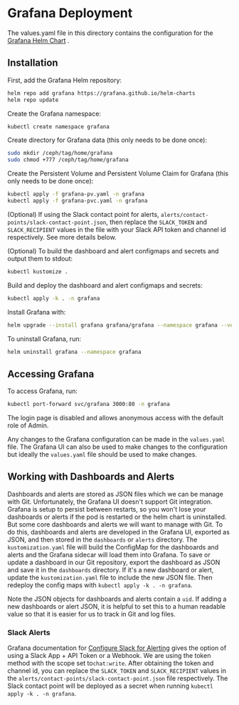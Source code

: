 # Grafana Deployment

The values.yaml file in this directory contains the configuration for the [Grafana Helm Chart](https://github.com/grafana/helm-charts/tree/main/charts/grafana) .

## Installation

First, add the Grafana Helm repository:

```bash
helm repo add grafana https://grafana.github.io/helm-charts
helm repo update
```

Create the Grafana namespace:

```bash
kubectl create namespace grafana
```

Create directory for Grafana data (this only needs to be done once):

```bash
sudo mkdir /ceph/tag/home/grafana
sudo chmod +777 /ceph/tag/home/grafana
```

Create the Persistent Volume and Persistent Volume Claim for Grafana (this only needs to be done once):

```bash
kubectl apply -f grafana-pv.yaml -n grafana
kubectl apply -f grafana-pvc.yaml -n grafana
```

(Optional) If using the Slack contact point for alerts, `alerts/contact-points/slack-contact-point.json`, then replace the `SLACK_TOKEN` and `SLACK_RECIPIENT` values in the file with your Slack API token and channel id respectively. See more details below.

(Optional) To build the dashboard and alert configmaps and secrets and output them to stdout:

```bash
kubectl kustomize .
```

Build and deploy the dashboard and alert configmaps and secrets:

```bash
kubectl apply -k . -n grafana
```

Install Grafana with:

```bash
helm upgrade --install grafana grafana/grafana --namespace grafana --version 8.8.2 --values values.yaml
```

To uninstall Grafana, run:

```bash
helm uninstall grafana --namespace grafana
```

## Accessing Grafana

To access Grafana, run:

```bash
kubectl port-forward svc/grafana 3000:80 -n grafana
```

The login page is disabled and allows anonymous access with the default role of Admin.

Any changes to the Grafana configuration can be made in the `values.yaml` file. The Grafana UI can also be used to make changes to the configuration but ideally the `values.yaml` file should be used to make changes. 

## Working with Dashboards and Alerts

Dashboards and alerts are stored as JSON files which we can be manage with Git. Unfortunately, the Grafana UI doesn't support Git integration. Grafana is setup to persist between restarts, so you won't lose your dashboards or alerts if the pod is restarted or the helm chart is uninstalled. But some core dashboards and alerts we will want to manage with Git. To do this, dashboards and alerts are developed in the Grafana UI, exported as JSON, and then stored in the `dashboards` or `alerts` directory. The `kustomization.yaml` file will build the ConfigMap for the dashboards and alerts and the Grafana sidecar will load them into Grafana. To save or update a dashboard in our Git repository, export the dashboard as JSON and save it in the `dashboards` directory. If it's a new dashboard or alert, update the `kustomization.yaml` file to include the new JSON file. Then redeploy the config maps with `kubectl apply -k . -n grafana`.

Note the JSON objects for dashboards and alerts contain a `uid`. If adding a new dashboards or alert JSON, it is helpful to set this to a human readable value so that it is easier for us to track in Git and log files.

### Slack Alerts

Grafana documentation for [Configure Slack for Alerting](https://grafana.com/docs/grafana/latest/alerting/configure-notifications/manage-contact-points/integrations/configure-slack/#configure-slack-for-alerting) gives the option of using a Slack App + API Token or a Webhook. We are using the token method with the scope set to`chat:write`.
After obtaining the token and channel id, you can replace the `SLACK_TOKEN` and `SLACK_RECIPIENT` values in the `alerts/contact-points/slack-contact-point.json` file respectively. The Slack contact point will be deployed as a secret when running `kubectl apply -k . -n grafana`.

